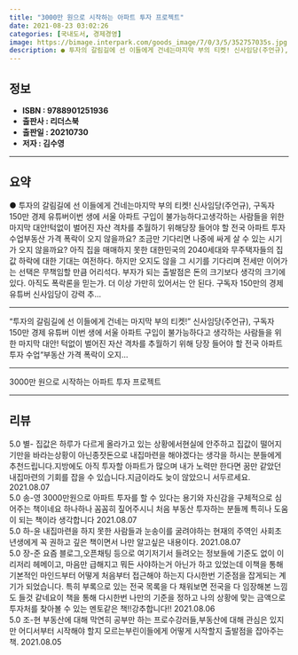 ```yaml
---
title: "3000만 원으로 시작하는 아파트 투자 프로젝트"
date: 2021-08-23 03:02:26
categories: [국내도서, 경제경영]
image: https://bimage.interpark.com/goods_image/7/0/3/5/352757035s.jpg
description: ● 투자의 갈림길에 선 이들에게 건네는마지막 부의 티켓! 신사임당(주언규), 구독자 150만 경제 유튜버이번 생에 서울 아파트 구입이 불가능하다고생각하는 사람들을 위한 마지막 대안!턱없이 벌어진 자산 격차를 추월하기 위해당장 들어야 할 전국 아파트 투자 수업부동산 가격 폭락이 오지 않
---
```


## **정보**

- **ISBN : 9788901251936**
- **출판사 : 리더스북**
- **출판일 : 20210730**
- **저자 : 김수영**

------



## **요약**

●  투자의 갈림길에 선 이들에게 건네는마지막 부의 티켓! 신사임당(주언규), 구독자 150만 경제 유튜버이번 생에 서울 아파트 구입이 불가능하다고생각하는 사람들을 위한 마지막 대안!턱없이 벌어진 자산 격차를 추월하기 위해당장 들어야 할 전국 아파트 투자 수업부동산 가격 폭락이 오지 않을까요? 조금만 기다리면 나중에 싸게 살 수 있는 시기가 오지 않을까요? 아직 집을 매매하지 못한 대한민국의 2040세대와 무주택자들의 집값 하락에 대한 기대는 여전하다. 하지만 오지도 않을 그 시기를 기다리며 전세만 이어가는 선택은 무책임할 만큼 어리석다. 부자가 되는 출발점은 돈의 크기보다 생각의 크기에 있다. 아직도 폭락론을 믿는가. 더 이상 가만히 있어서는 안 된다. 구독자 150만의 경제 유튜버 신사임당이 강력 추...

------

“투자의 갈림길에 선 이들에게 건네는
마지막 부의 티켓!”
 신사임당(주언규), 구독자 150만 경제 유튜버
이번 생에 서울 아파트 구입이 불가능하다고
생각하는 사람들을 위한 마지막 대안!
턱없이 벌어진 자산 격차를 추월하기 위해
당장 들어야 할 전국 아파트 투자 수업“부동산 가격 폭락이 오지... 

------


3000만 원으로 시작하는 아파트 투자 프로젝트 

------


## **리뷰** 

5.0 별- 집값은 하루가 다르게 올라가고 있는 상황에서현실에 안주하고 집값이 떨어지기만을 바라는상황이 아닌종잣돈으로 내집마련을 해야겠다는 생각을 하시는 분들에게 추천드립니다.지방에도 아직 투자할 아파트가 많으며 내가 노력만 한다면 꿈만 같았던 내집마련의 기회를 잡을 수 있습니다.지금이라도 늦이 않았으니 서두르세요. 2021.08.07 <br/>5.0 송-영 3000만원으로 아파트 투자를 할 수 있다는 용기와 자신감을 구체적으로 심어주는 책이네요 하나하나 꼼꼼히 짚어주시니 처음 부동산 투자하는 분들께 특히나 도움이 되는 책이라 생각합니다 2021.08.07 <br/>5.0 하-윤 내집마련을 하지 못한 사람들과 눈송이를 굴려야하는 현재의 주역인 사회초년생에게 꼭 권하고 깊은 책이면서 나만 알고싶은 내용이다. 2021.08.07 <br/>5.0 장-준 요즘 블로그,오픈채팅 등으로 여기저기서 들려오는 정보들에 기준도 없이 이리저리 헤메이고, 마음만 급해지고 뭐든 사야하는거 아닌가 하고 있었는데 이책을 통해 기본적인 마인드부터 어떻게 처음부터 접근해야 하는지 다시한번 기준점을 잡게되는 계기가 되었습니다. 특히 부록으로 있는 전국 목록을 다 채워보면 전국을 다 임장해본 느낌도 들것 같네요이 책을 통해 다시한번 나만의 기준을 정하고 나의 상황에 맞는 금액으로 투자처를 찾아볼 수 있는 멘토같은 책!!강추합니다!! 2021.08.06 <br/>5.0 조-현 부동산에 대해 막연히 공부만 하는 프로수강러들,부동산에 대해 관심은 있지만 어디서부터 시작해야 할지 모르는부린이들에게 어떻게 시작할지 출발점을 잡아주는 책. 2021.08.05 <br/>